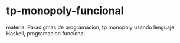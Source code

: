 # tp-monopoly-funcional
materia: Paradigmas de programacion, tp monopoly usando lenguaje Haskell, programacion funcional 
